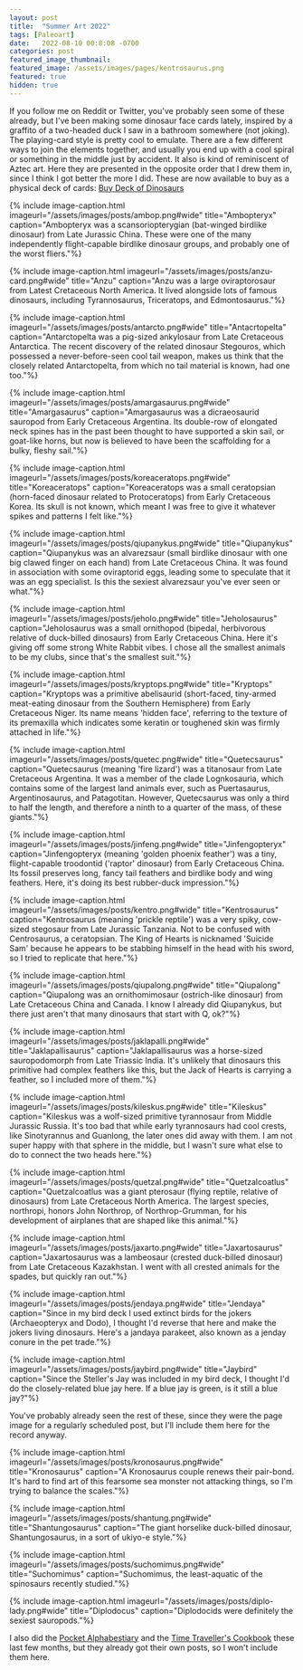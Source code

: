 ```yaml
---
layout: post
title:  "Summer Art 2022"
tags: [Paleoart]
date:   2022-08-10 00:8:08 -0700
categories: post
featured_image_thumbnail:
featured_image: /assets/images/pages/kentrosaurus.png
featured: true
hidden: true
---
```


If you follow me on Reddit or Twitter, you've probably seen some of these already, but I've been making some dinosaur face cards lately, inspired by a graffito of a two-headed duck I saw in a bathroom somewhere (not joking). The playing-card style is pretty cool to emulate. There are a few different ways to join the elements together, and usually you end up with a cool spiral or something in the middle just by accident. It also is kind of reminiscent of Aztec art. Here they are presented in the opposite order that I drew them in, since I think I got better the more I did. These are now available to buy as a physical deck of cards: <script src="https://gumroad.com/js/gumroad.js"></script>
<a class="gumroad-button" href="https://roscoestar.gumroad.com/l/izbxv">Buy Deck of Dinosaurs</a>

{% include image-caption.html imageurl="/assets/images/posts/ambop.png#wide" title="Ambopteryx" caption="Ambopteryx was a scansoriopterygian (bat-winged birdlike dinosaur) from Late Jurassic China. These were one of the many independently flight-capable birdlike dinosaur groups, and probably one of the worst fliers."%}

{% include image-caption.html imageurl="/assets/images/posts/anzu-card.png#wide" title="Anzu" caption="Anzu was a large oviraptorosaur from Latest Cretaceous North America. It lived alongside lots of famous dinosaurs, including Tyrannosaurus, Triceratops, and Edmontosaurus."%}

{% include image-caption.html imageurl="/assets/images/posts/antarcto.png#wide" title="Antacrtopelta" caption="Antarctopelta was a pig-sized ankylosaur from Late Cretaceous Antarctica. The recent discovery of the related dinosaur Stegouros, which possessed a never-before-seen cool tail weapon, makes us think that the closely related Antarctopelta, from which no tail material is known, had one too."%}

{% include image-caption.html imageurl="/assets/images/posts/amargasaurus.png#wide" title="Amargasaurus" caption="Amargasaurus was a dicraeosaurid sauropod from Early Cretaceous Argentina. Its double-row of elongated neck spines has in the past been thought to have supported a skin sail, or goat-like horns, but now is believed to have been the scaffolding for a bulky, fleshy sail."%}

{% include image-caption.html imageurl="/assets/images/posts/koreaceratops.png#wide" title="Koreaceratops" caption="Koreaceratops was a small ceratopsian (horn-faced dinosaur related to Protoceratops) from Early Cretaceous Korea. Its skull is not known, which meant I was free to give it whatever spikes and patterns I felt like."%}

{% include image-caption.html imageurl="/assets/images/posts/qiupanykus.png#wide" title="Qiupanykus" caption="Qiupanykus was an alvarezsaur (small birdlike dinosaur with one big clawed finger on each hand) from Late Cretaceous China. It was found in association with some oviraptorid eggs, leading some to speculate that it was an egg specialist. Is this the sexiest alvarezsaur you've ever seen or what."%}

{% include image-caption.html imageurl="/assets/images/posts/jeholo.png#wide" title="Jeholosaurus" caption="Jeholosaurus was a small ornithopod (bipedal, herbivorous relative of duck-billed dinosaurs) from Early Cretaceous China. Here it's giving off some strong White Rabbit vibes. I chose all the smallest animals to be my clubs, since that's the smallest suit."%}

{% include image-caption.html imageurl="/assets/images/posts/kryptops.png#wide" title="Kryptops" caption="Kryptops was a primitive abelisaurid (short-faced, tiny-armed meat-eating dinosaur from the Southern Hemisphere) from Early Cretaceous Niger. Its name means 'hidden face', referring to the texture of its premaxilla which indicates some keratin or toughened skin was firmly attached in life."%}

{% include image-caption.html imageurl="/assets/images/posts/quetec.png#wide" title="Quetecsaurus" caption="Quetecsaurus (meaning 'fire lizard') was a titanosaur from Late Cretaceous Argentina. It was a member of the clade Lognkosauria, which contains some of the largest land animals ever, such as Puertasaurus, Argentinosaurus, and Patagotitan. However, Quetecsaurus was only a third to half the length, and therefore a ninth to a quarter of the mass, of these giants."%}

{% include image-caption.html imageurl="/assets/images/posts/jinfeng.png#wide" title="Jinfengopteryx" caption="Jinfengopteryx (meaning 'golden phoenix feather') was a tiny, flight-capable troodontid ('raptor' dinosaur) from Early Cretaceous China. Its fossil preserves long, fancy tail feathers and birdlike body and wing feathers. Here, it's doing its best rubber-duck impression."%}

{% include image-caption.html imageurl="/assets/images/posts/kentro.png#wide" title="Kentrosaurus" caption="Kentrosaurus (meaning 'prickle reptile') was a very spiky, cow-sized stegosaur from Late Jurassic Tanzania. Not to be confused with Centrosaurus, a ceratopsian. The King of Hearts is nicknamed 'Suicide Sam' because he appears to be stabbing himself in the head with his sword, so I tried to replicate that here."%}

{% include image-caption.html imageurl="/assets/images/posts/qiupalong.png#wide" title="Qiupalong" caption="Qiupalong was an ornithomimosaur (ostrich-like dinosaur) from Late Cretaceous China and Canada. I know I already did Qiupanykus, but there just aren't that many dinosaurs that start with Q, ok?"%}

{% include image-caption.html imageurl="/assets/images/posts/jaklapalli.png#wide" title="Jaklapallisaurus" caption="Jaklapallisaurus was a horse-sized sauropodomorph from Late Triassic India. It's unlikely that dinosaurs this primitive had complex feathers like this, but the Jack of Hearts is carrying a feather, so I included more of them."%}

{% include image-caption.html imageurl="/assets/images/posts/kileskus.png#wide" title="Kileskus" caption="Kileskus was a wolf-sized primitive tyrannosaur from Middle Jurassic Russia. It's too bad that while early tyrannosaurs had cool crests, like Sinotyrannus and Guanlong, the later ones did away with them. I am not super happy with that sphere in the middle, but I wasn't sure what else to do to connect the two heads here."%}

{% include image-caption.html imageurl="/assets/images/posts/quetzal.png#wide" title="Quetzalcoatlus" caption="Quetzalcoatlus was a giant pterosaur (flying reptile, relative of dinosaurs) from Late Cretaceous North America. The largest species, northropi, honors John Northrop, of Northrop-Grumman, for his development of airplanes that are shaped like this animal."%}

{% include image-caption.html imageurl="/assets/images/posts/jaxarto.png#wide" title="Jaxartosaurus" caption="Jaxartosaurus was a lambeosaur (crested duck-billed dinosaur) from Late Cretaceous Kazakhstan. I went with all crested animals for the spades, but quickly ran out."%}

{% include image-caption.html imageurl="/assets/images/posts/jendaya.png#wide" title="Jendaya" caption="Since in my bird deck I used extinct birds for the jokers (Archaeopteryx and Dodo), I thought I'd reverse that here and make the jokers living dinosaurs. Here's a jandaya parakeet, also known as a jenday conure in the pet trade."%}

{% include image-caption.html imageurl="/assets/images/posts/jaybird.png#wide" title="Jaybird" caption="Since the Steller's Jay was included in my bird deck, I thought I'd do the closely-related blue jay here. If a blue jay is green, is it still a blue jay?"%}

You've probably already seen the rest of these, since they were the page image for a regularly scheduled post, but I'll include them here for the record anyway.

{% include image-caption.html imageurl="/assets/images/posts/kronosaurus.png#wide" title="Kronosaurus" caption="A Kronosaurus couple renews their pair-bond. It's hard to find art of this fearsome sea monster not attacking things, so I'm trying to balance the scales."%}

{% include image-caption.html imageurl="/assets/images/posts/shantung.png#wide" title="Shantungosaurus" caption="The giant horselike duck-billed dinosaur, Shantungosaurus, in a sort of ukiyo-e style."%}

{% include image-caption.html imageurl="/assets/images/posts/suchomimus.png#wide" title="Suchomimus" caption="Suchomimus, the least-aquatic of the spinosaurs recently studied."%}

{% include image-caption.html imageurl="/assets/images/posts/diplo-lady.png#wide" title="Diplodocus" caption="Diplodocids were definitely the sexiest sauropods."%}

I also did the [Pocket Alphabestiary](https://obscuredinosaurfacts.com/profile/2022/02/02/pocketalpha.html) and the [Time Traveller's Cookbook](https://obscuredinosaurfacts.com/post/2022/03/30/cookbook.html) these last few months, but they already got their own posts, so I won't include them here.